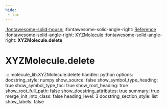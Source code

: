 ```yaml
---
hide:
 - toc
---
```

[:fontawesome-solid-house:](../../index.md) :fontawesome-solid-angle-right: [Reference](../index.md) :fontawesome-solid-angle-right: [XYZMolecule](index.md) :fontawesome-solid-angle-right: **XYZMolecule.delete**
# XYZMolecule.delete
::: molecule_lib.XYZMolecule.delete
    handler: python
    options:
        docstring_style: numpy
        show_source: false
        show_symbol_type_heading: true
        show_symbol_type_toc: true
        show_root_heading: true
        show_root_full_path: false
        show_docstring_attributes: true
        summary: true
        merge_init_into_class: false
        heading_level: 3
        docstring_section_style: list
        show_labels: false

